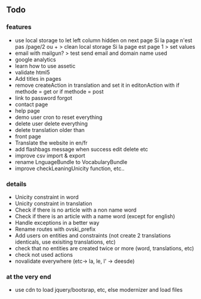 ## Todo ##

 

### features ###
 * use local storage to let left column hidden on next page
	Si la page n'est pas /page/2 ou + > clean local storage
	Si la page est page 1 > set values
 * email with mailgun? > test send email and domain name used
 * google analytics
 * learn how to use assetic
 * validate html5
 * Add titles in pages
 * remove createAction in translation and set it in editonAction with if methode = get or if methode = post
 * link to password forgot
 * contact page
 * help page
 * demo user cron to reset everything
 * delete user delete everything
 * delete translation older than
 * front page
 * Translate the website in en/fr
 * add flashbags message when success edit delete etc
 * improve csv import & export
 * rename LnguageBundle to VocabularyBundle
 * improve checkLeaningUnicity function, etc..
### details ###
 * Unicity constraint in word
 * Unicity constraint in translation
 * Check if there is no article with a non name word
 * Check if there is an article with a name word (except for english)
 * Handle exceptions in a better way
 * Rename routes with ovski_prefix
 * Add users on entities and constraints (not create 2 translations identicals, use exisiting translations, etc)
 * check that no entities are created twice or more (word, translations, etc)
 * check not used actions
 * novalidate everywhere (etc-> la, le, l' -> deesde)
### at the very end ###
 * use cdn to load jquery/bootsrap, etc, else modernizer and load files
